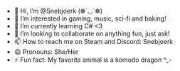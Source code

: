 - 👋 Hi, I’m @Snebjoerk (❁´◡`❁)
- 👀 I’m interested in gaming, music, sci-fi and baking!
- 🌱 I’m currently learning C# <3
- 💞️ I’m looking to collaborate on anything fun, just ask!
- 📫 How to reach me on Steam and Discord: Snebjoerk
- 😄 Pronouns: She/Her
- ⚡ Fun fact: My favorite animal is a komodo dragon ^_-

<!---
Snebjoerk/Snebjoerk is a ✨ special ✨ repository because its `README.md` (this file) appears on your GitHub profile.
You can click the Preview link to take a look at your changes.
--->
